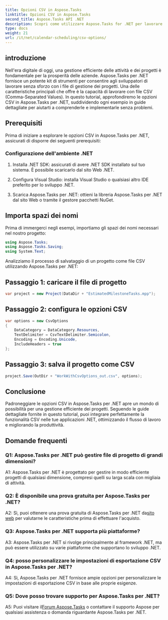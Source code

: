 ```yaml
---
title: Opzioni CSV in Aspose.Tasks
linktitle: Opzioni CSV in Aspose.Tasks
second_title: Aspose.Tasks API .NET
description: Scopri come utilizzare Aspose.Tasks for .NET per lavorare in modo efficiente con i file CSV, migliorando facilmente le tue capacità di gestione dei progetti.
type: docs
weight: 21
url: /it/net/calendar-scheduling/csv-options/
---
```

## introduzione

Nell'era digitale di oggi, una gestione efficiente delle attività e dei progetti è fondamentale per la prosperità delle aziende. Aspose.Tasks per .NET fornisce un potente kit di strumenti per consentire agli sviluppatori di lavorare senza sforzo con i file di gestione dei progetti. Una delle caratteristiche principali che offre è la capacità di lavorare con file CSV (Comma-Separated Values). In questo tutorial, approfondiremo le opzioni CSV in Aspose.Tasks per .NET, suddividendo ogni esempio in guide dettagliate per aiutarti a comprenderle e implementarle senza problemi.

## Prerequisiti

Prima di iniziare a esplorare le opzioni CSV in Aspose.Tasks per .NET, assicurati di disporre dei seguenti prerequisiti:

### Configurazione dell'ambiente .NET

1. Installa .NET SDK: assicurati di avere .NET SDK installato sul tuo sistema. È possibile scaricarlo dal sito Web .NET.

2. Configura Visual Studio: installa Visual Studio o qualsiasi altro IDE preferito per lo sviluppo .NET.

3. Scarica Aspose.Tasks per .NET: ottieni la libreria Aspose.Tasks per .NET dal sito Web o tramite il gestore pacchetti NuGet.

## Importa spazi dei nomi

Prima di immergerci negli esempi, importiamo gli spazi dei nomi necessari nel nostro progetto:

```csharp
using Aspose.Tasks;
using Aspose.Tasks.Saving;
using System.Text;
```

Analizziamo il processo di salvataggio di un progetto come file CSV utilizzando Aspose.Tasks per .NET:

## Passaggio 1: caricare il file di progetto

```csharp
var project = new Project(DataDir + "EstimatedMilestoneTasks.mpp");
```

## Passaggio 2: configura le opzioni CSV

```csharp
var options = new CsvOptions
{
    DataCategory = DataCategory.Resources,
    TextDelimiter = CsvTextDelimiter.Semicolon,
    Encoding = Encoding.Unicode,
    IncludeHeaders = true
};
```

## Passaggio 3: salva il progetto come CSV

```csharp
project.Save(OutDir + "WorkWithCsvOptions_out.csv", options);
```

## Conclusione

Padroneggiare le opzioni CSV in Aspose.Tasks per .NET apre un mondo di possibilità per una gestione efficiente dei progetti. Seguendo le guide dettagliate fornite in questo tutorial, puoi integrare perfettamente la funzionalità CSV nelle tue applicazioni .NET, ottimizzando il flusso di lavoro e migliorando la produttività.

## Domande frequenti

### Q1: Aspose.Tasks per .NET può gestire file di progetto di grandi dimensioni?

A1: Aspose.Tasks per .NET è progettato per gestire in modo efficiente progetti di qualsiasi dimensione, compresi quelli su larga scala con migliaia di attività.

### Q2: È disponibile una prova gratuita per Aspose.Tasks per .NET?

 A2: Sì, puoi ottenere una prova gratuita di Aspose.Tasks per .NET da[sito web](https://releases.aspose.com/tasks/net/) per valutarne le caratteristiche prima di effettuare l'acquisto.

### Q3: Aspose.Tasks per .NET supporta più piattaforme?

A3: Aspose.Tasks per .NET si rivolge principalmente al framework .NET, ma può essere utilizzato su varie piattaforme che supportano lo sviluppo .NET.

### Q4: posso personalizzare le impostazioni di esportazione CSV in Aspose.Tasks per .NET?

A4: Sì, Aspose.Tasks per .NET fornisce ampie opzioni per personalizzare le impostazioni di esportazione CSV in base alle proprie esigenze.

### Q5: Dove posso trovare supporto per Aspose.Tasks per .NET?

 A5: Puoi visitare il[Forum Aspose.Tasks](https://forum.aspose.com/c/tasks/15) o contattare il supporto Aspose per qualsiasi assistenza o domanda riguardante Aspose.Tasks per .NET.